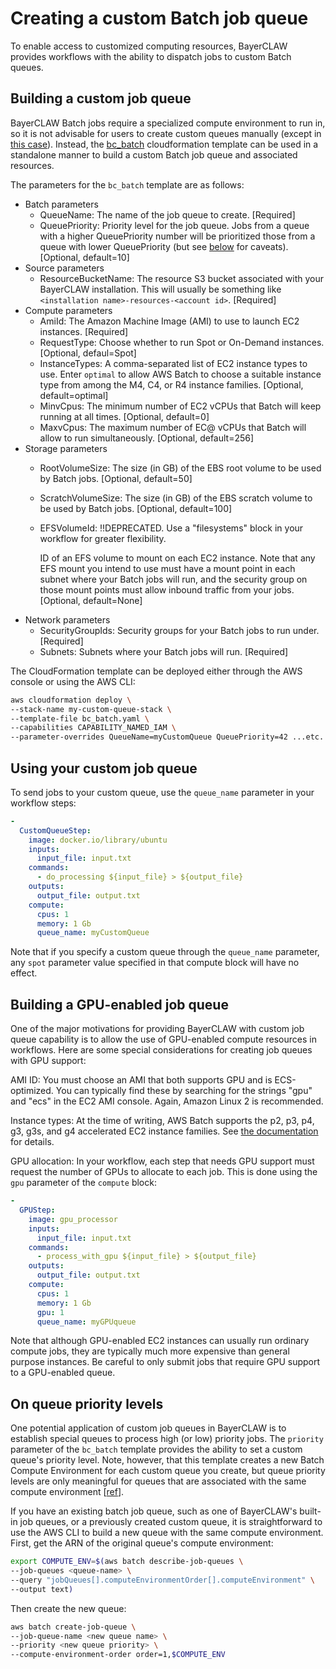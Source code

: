 # Creating a custom Batch job queue

To enable access to customized computing resources, BayerCLAW provides workflows with the ability to
dispatch jobs to custom Batch queues.

## Building a custom job queue

BayerCLAW Batch jobs require a specialized compute environment to run in, so it is not advisable
for users to create custom queues manually (except in [this case](#on-queue-priority-levels)).
Instead, the [bc_batch](../cloudformation/bc_batch.yaml) cloudformation template can be used in a
standalone manner to build a custom Batch job queue and associated resources.

The parameters for the `bc_batch` template are as follows:
- Batch parameters
    - QueueName: The name of the job queue to create. [Required]
    - QueuePriority: Priority level for the job queue. Jobs from a queue with a higher QueuePriority
    number will be prioritized those from a queue with lower QueuePriority (but see
      [below](#on-queue-priority-levels) for caveats). [Optional, default=10]
- Source parameters
    - ResourceBucketName: The resource S3 bucket associated with your BayerCLAW installation. This
    will usually be something like `<installation name>-resources-<account id>`. [Required]
- Compute parameters
    - AmiId: The Amazon Machine Image (AMI) to use to launch EC2 instances. [Required]
    - RequestType: Choose whether to run Spot or On-Demand instances. [Optional, defaul=Spot]
    - InstanceTypes: A comma-separated list of EC2 instance types to use. Enter `optimal` to allow
      AWS Batch to choose a suitable instance type from among the M4, C4, or R4 instance families.
      [Optional, default=optimal]
    - MinvCpus: The minimum number of EC2 vCPUs that Batch will keep running at all times.
      [Optional, default=0]
    - MaxvCpus: The maximum number of EC@ vCPUs that Batch will allow to run simultaneously.
      [Optional, default=256]
- Storage parameters
    - RootVolumeSize: The size (in GB) of the EBS root volume to be used by Batch jobs.
      [Optional, default=50]
    - ScratchVolumeSize: The size (in GB) of the EBS scratch volume to be used by Batch jobs.
      [Optional, default=100]
    - EFSVolumeId: ‼️DEPRECATED. Use a "filesystems" block in your workflow for greater flexibility.
      
      ID of an EFS volume to mount on each EC2 instance. Note that any EFS mount
      you intend to use must have a mount point in each subnet where your Batch jobs will run, and
      the security group on those mount points must allow inbound traffic from your jobs.
      [Optional, default=None]
- Network parameters
    - SecurityGroupIds: Security groups for your Batch jobs to run under. [Required]
    - Subnets: Subnets where your Batch jobs will run. [Required]

The CloudFormation template can be deployed either through the AWS console or using the
AWS CLI:

```bash
aws cloudformation deploy \
--stack-name my-custom-queue-stack \
--template-file bc_batch.yaml \
--capabilities CAPABILITY_NAMED_IAM \
--parameter-overrides QueueName=myCustomQueue QueuePriority=42 ...etc.
```

## Using your custom job queue

To send jobs to your custom queue, use the `queue_name` parameter in your workflow steps:

```yaml
-
  CustomQueueStep:
    image: docker.io/library/ubuntu
    inputs:
      input_file: input.txt
    commands:
      - do_processing ${input_file} > ${output_file}
    outputs:
      output_file: output.txt
    compute:
      cpus: 1
      memory: 1 Gb
      queue_name: myCustomQueue
```

Note that if you specify a custom queue through the `queue_name` parameter, any `spot` parameter value 
specified in that compute block will have no effect.

## Building a GPU-enabled job queue

One of the major motivations for providing BayerCLAW with custom job queue capability is to allow the
use of GPU-enabled compute resources in workflows. Here are some special considerations for creating
job queues with GPU support:

AMI ID: You must choose an AMI that both supports GPU and is ECS-optimized. You can typically find 
these by searching for the strings "gpu" and "ecs" in the EC2 AMI console. Again, Amazon Linux 2
is recommended.

Instance types: At the time of writing, AWS Batch supports the p2, p3, p4, g3, g3s, and g4
accelerated EC2 instance families. See [the documentation](https://aws.amazon.com/ec2/instance-types/#Accelerated_Computing)
for details.

GPU allocation: In your workflow, each step that needs GPU support must request the number of 
GPUs to allocate to each job. This is done using the `gpu` parameter of the `compute` block:

```yaml
-
  GPUStep:
    image: gpu_processor
    inputs:
      input_file: input.txt
    commands:
      - process_with_gpu ${input_file} > ${output_file}
    outputs:
      output_file: output.txt
    compute:
      cpus: 1
      memory: 1 Gb
      gpu: 1
      queue_name: myGPUqueue
```

Note that although GPU-enabled EC2 instances can usually run ordinary compute jobs, they are typically
much more expensive than general purpose instances. Be careful to only submit jobs that require GPU
support to a GPU-enabled queue.

## On queue priority levels

One potential application of custom job queues in BayerCLAW is to establish special queues to process high
(or low) priority jobs. The `priority` parameter of the `bc_batch` template provides the ability to set a custom
queue's priority level. Note, however, that this template creates a new Batch Compute Environment for each
custom queue you create, but queue priority levels are only meaningful for queues that are associated with the
same compute environment [[ref](https://docs.aws.amazon.com/batch/latest/userguide/job_queue_parameters.html#job_queue_priority)].

If you have an existing batch job queue, such as one of BayerCLAW's built-in job queues, or a previously created
custom queue, it is straightforward to use the AWS CLI to build a new queue with the same compute environment.
First, get the ARN of the original queue's compute environment:

```bash
export COMPUTE_ENV=$(aws batch describe-job-queues \
--job-queues <queue-name> \
--query "jobQueues[].computeEnvironmentOrder[].computeEnvironment" \
--output text)
```
Then create the new queue:

```bash
aws batch create-job-queue \
--job-queue-name <new queue name> \
--priority <new queue priority> \
--compute-environment-order order=1,$COMPUTE_ENV
```

